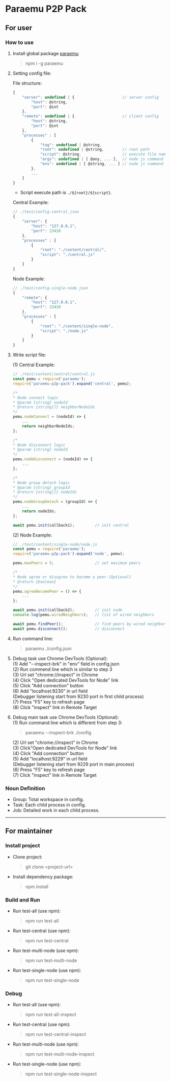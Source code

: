 # Paraemu P2P Pack #

## For user ##

### How to use ###

1. Install global package [paraemu](https://www.npmjs.com/package/paraemu)
    > npm i -g paraemu

2. Setting config file:

    File structure:
    ```javascript
    {
        "server": undefined | {                     // server config
            "host": @string,
            "port": @int
        },
        "remote": undefined | {                     // client config
            "host": @string,
            "port": @int
        },
        "processes" : [
            {
                "tag": undefined | @string,
                "root": undefined | @string,        // root path
                "script": @string,                  // execute file name
                "args": undefined | [ @any, ... ],  // node js command line arguments
                "env": undefined | [ @string, ... ] // node js command line options
            },
            ...
        ]
    }
    ```

    * Script execute path is `./${root}/${script}`.

    Central Example:
    ```javascript
    // ./test/config-central.json
    {
        "server": {
            "host": "127.0.0.1",
            "port": 23410
        },
        "processes" : [
            {
                "root": "./content/central/",
                "script": "./central.js"
            }
        ]
    }
    ```

    Node Example:
    ```javascript
    // ./test/config-single-node.json
    {
        "remote": {
            "host": "127.0.0.1",
            "port": 23410
        },
        "processes" : [
            {
                "root": "./content/single-node",
                "script": "./node.js"
            }
        ]
    }
    ```

3. Write script file:

    (1) Central Example:
    ```javascript
    // ./test/content/central/central.js
    const pemu = require('paraemu');
    require('paraemu-p2p-pack').expand('central', pemu);

    /*
    * Node connect logic
    * @param {string} nodeId
    * @return {string[]} neighborNodeIds
    */
    pemu.nodeConnect = (nodeId) => {
        ...
        return neighborNodeIds;
    };

    /*
    * Node disconnect logic
    * @param {string} nodeId
    */
    pemu.nodeDisconnect = (nodeId) => {
        ...
    };

    /*
    * Node group detach logic
    * @param {string} groupId
    * @return {string[]} nodeIds
    */
    pemu.nodeGroupDetach = (groupId) => {
        ...
        return nodeIds;
    };

    await pemu.init(callback1);         // init central
    ```

    (2) Node Example:
    ```javascript
    // ./test/content/single-node/node.js
    const pemu = require('paraemu');
    require('paraemu-p2p-pack').expand('node', pemu);

    pemu.maxPeers = 5;                  // set maximum peers

    /*
    * Node agree or disagree to become a peer (Optional)
    * @return {boolean}
    */
    pemu.agreeBecomePeer = () => {
        ...
    };

    await pemu.init(callback2);         // init node
    console.log(pemu.wiredNeighbors);   // list of wired neighbors

    await pemu.findPeer();              // find peers by wired neighbors
    await pemu.disconnect();            // disconnect
    ```

4. Run command line:
    > paraemu ./config.json

5. Debug task use Chrome DevTools (Optional):  
    (1) Add "--inspect-brk" in "env" field in config.json  
    (2) Run commend line which is similar to step 3  
    (3) Url set "chrome://inspect" in Chrome  
    (4) Click "Open dedicated DevTools for Node" link  
    (5) Click "Add connection" button  
    (6) Add "localhost:9230" in url field  
        (Debugger listening start from 9230 port in first child process)  
    (7) Press "F5" key to refresh page  
    (8) Click "inspect" link in Remote Target  

6. Debug main task use Chrome DevTools (Optional):  
    (1) Run command line which is different from step 3:  
    > paraemu --inspect-brk ./config

    (2) Url set "chrome://inspect" in Chrome  
    (3) Click"Open dedicated DevTools for Node" link  
    (4) Click "Add connection" button  
    (5) Add "localhost:9229" in url field  
        (Debugger listening start from 9229 port in main process)  
    (6) Press "F5" key to refresh page  
    (7) Click "inspect" link in Remote Target

### Noun Definition ###

* Group: Total workspace in config.
* Task: Each child process in config.
* Job: Detailed work in each child process.

---

## For maintainer ##

### Install project ###

* Clone project:
    > git clone \<project-url\>

* Install dependency package:
    > npm install

### Build and Run ###

* Run test-all (use npm):
    > npm run test-all

* Run test-central (use npm):
    > npm run test-central

* Run test-multi-node (use npm):
    > npm run test-multi-node

* Run test-single-node (use npm):
    > npm run test-single-node

### Debug ###

* Run test-all (use npm):
    > npm run test-all-inspect

* Run test-central (use npm):
    > npm run test-central-inspect

* Run test-multi-node (use npm):
    > npm run test-multi-node-inspect

* Run test-single-node (use npm):
    > npm run test-single-node-inspect
